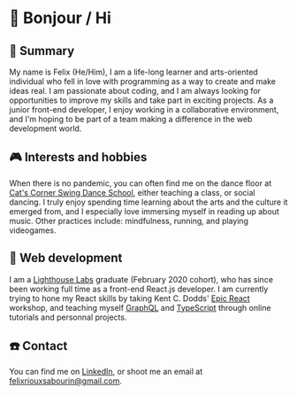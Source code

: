 # :wave: Bonjour / Hi

## :pushpin: Summary

My name is Felix (He/Him), I am a life-long learner and arts-oriented individual who fell in love with programming as a way to create and make ideas real. I am passionate about coding, and I am always looking for opportunities to improve my skills and take part in exciting projects. As a junior front-end developer, I enjoy working in a
collaborative environment, and I'm hoping to be part of a team making a difference in the web development world.

## :video_game: Interests and hobbies

When there is no pandemic, you can often find me on the dance floor at [Cat's Corner Swing Dance School](https://www.catscorner.ca/en/), either teaching a class, or social dancing. I truly enjoy spending time learning about the arts and the culture it emerged from, and I especially love immersing myself in reading up about music. Other practices include: mindfulness, running, and playing videogames.

## :rocket: Web development 

I am a [Lighthouse Labs](https://www.lighthouselabs.ca/) graduate (February 2020 cohort), who has since been working full time as a front-end React.js developer. I am currently trying to hone my React skills by taking Kent C. Dodds' [Epic React](https://epicreact.dev/) workshop, and teaching myself [GraphQL](https://graphql.org/) and [TypeScript](https://www.typescriptlang.org/) through online tutorials and personnal projects.

## :phone: Contact

You can find me on [LinkedIn](https://www.linkedin.com/in/felix-rioux-sabourin/), or shoot me an email at felixriouxsabourin@gmail.com.
